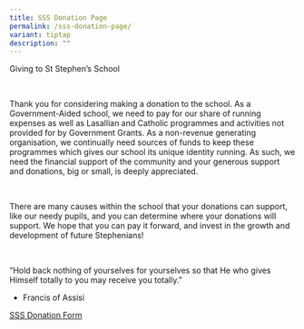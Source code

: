 ```yaml
---
title: SSS Donation Page
permalink: /sss-donation-page/
variant: tiptap
description: ""
---
```

<p>Giving to St Stephen’s School</p>
<p>&nbsp;</p>
<p>Thank you for considering making a donation to the school. As a Government-Aided
school, we need to pay for our share of running expenses as well as Lasallian
and Catholic programmes and activities not provided for by Government Grants.
As a non-revenue generating organisation, we continually need sources of
funds to keep these programmes which gives our school its unique identity
running. As such, we need the financial support of the community and your
generous support and donations, big or small, is deeply appreciated.</p>
<p>&nbsp;</p>
<p>There are many causes within the school that your donations can support,
like our needy pupils, and you can determine where your donations will
support. We hope that you can pay it forward, and invest in the growth
and development of future Stephenians!</p>
<p>&nbsp;</p>
<p>“Hold back nothing of yourselves for yourselves so that He who gives Himself
totally to you may receive you totally.”</p>
<ul data-tight="true" class="tight">
<li>
<p>Francis of Assisi</p>
</li>
</ul>
<p></p>
<p><a href="/files/SSS_Donation_Form__25092024_.pdf" rel="noopener nofollow" target="_blank">SSS Donation Form</a>
</p>
